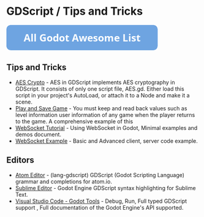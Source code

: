 # GDScript / Tips and Tricks

[![Godot Awesome List](icons/button.png)](https://github.com/hto/awesome-godot)

## Tips and Tricks
- [AES Crypto](https://godotengine.org/asset-library/asset/285) - AES in GDScript implements AES cryptography in GDScript. It consists of only one script file, AES.gd. Either load this script in your project's AutoLoad, or attach it to a Node and make it a scene.
- [Play and Save Game](https://gdscript.com/how-to-save-and-load-godot-game-data) - You must keep and read back values ​​such as level information user information of any game when the player returns to the game. A comprehensive example of this
- [WebSocket Tutorial](https://docs.godotengine.org/en/stable/tutorials/networking/websocket.html) - Using WebSocket in Godot, Minimal examples and demos document.
- [WebSocket Example](https://github.com/gd-com/examples/tree/master/websocket) - Basic and Advanced client, server code example.

## Editors
- [Atom Editor](https://atom.io/packages/lang-gdscript) - (lang-gdscript)  GDScript (Godot Scripting Language) grammar and completions for atom.io.
- [Sublime Editor](https://github.com/beefsack/GDScript-sublime) - Godot Engine GDScript syntax highlighting for Sublime Text.
- [Visual Studio Code - Godot Tools](https://marketplace.visualstudio.com/items?itemName=geequlim.godot-tools) - Debug, Run, Full typed GDScript support
, Full documentation of the Godot Engine's API supported.